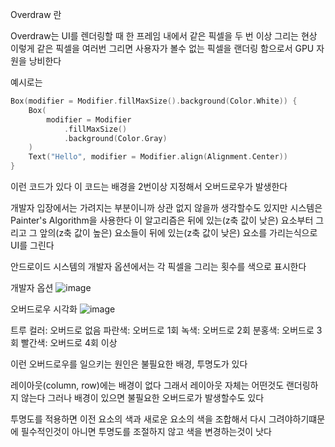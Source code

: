 Overdraw 란

Overdraw는 UI를 렌더링할 때 한 프레임 내에서 같은 픽셀을 두 번 이상 그리는 현상
이렇게 같은 픽셀을 여러번 그리면 사용자가 볼수 없는 픽셀을 랜더링 함으로서 GPU 자원을 낭비한다

예시로는 

```kotlin
Box(modifier = Modifier.fillMaxSize().background(Color.White)) {
    Box(
        modifier = Modifier
            .fillMaxSize()
            .background(Color.Gray)
    )
    Text("Hello", modifier = Modifier.align(Alignment.Center))
}
```
이런 코드가 있다
이 코드는 배경을 2번이상 지정해서 오버드로우가 발생한다

개발자 입장에서는 가려지는 부분이니까 상관 없지 않을까 생각할수도 있지만 시스템은 Painter's Algorithm을 사용한다
이 알고리즘은 뒤에 있는(z축 값이 낮은) 요소부터 그리고 그 앞의(z축 값이 높은) 요소들이 뒤에 있는(z축 값이 낮은) 요소를 가리는식으로 UI를 그린다

안드로이드 시스템의 개발자 옵션에서는 각 픽셀을 그리는 횟수를 색으로 표시한다

개발자 옵션
![image](https://github.com/user-attachments/assets/3154d5cc-a176-46bc-a131-825f76fb799a)

오버드로우 시각화
![image](https://github.com/user-attachments/assets/853f4229-528c-48e4-93db-f4b9e50341a6)

트루 컬러: 오버드로 없음
파란색: 오버드로 1회
녹색: 오버드로 2회
분홍색: 오버드로 3회
빨간색: 오버드로 4회 이상

이런 오버드로우를 일으키는 원인은 불필요한 배경, 투명도가 있다

레이아웃(column, row)에는 배경이 없다 
그래서 레이아웃 자체는 어떤것도 랜더링하지 않는다 그러나 배경이 있으면 불필요한 오버드로가 발생할수도 있다

투명도를 적용하면 이전 요소의 색과 새로운 요소의 색을 조합해서 다시 그려야하기떄문에 필수적인것이 아니면 투명도를 조절하지 않고 색을 변경하는것이 낫다
